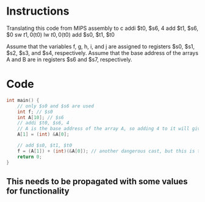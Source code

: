 # Instructions
Translating this code from MIPS assembly to c
addi $t0, $s6, 4
add $t1, $s6, $0
sw $t1, 0($t0)
lw $t0, 0($t0)
add $s0, $t1, $t0

Assume that the variables f, g, h, i, and j are assigned to registers 
$s0, $s1, $s2, $s3, and $s4, respectively. 
Assume that the base address of the arrays A and B are in registers $s6 and $s7, respectively.



# Code
```c
int main() {
    // only $s0 and $s6 are used 
    int f; // $s0
    int A[10]; // $s6
    // addi $t0, $s6, 4
    // A is the base address of the array A, so adding 4 to it will give the address of A[1]
    A[1] = (int) &A[0];

    // add $s0, $t1, $t0
    f = (A[1]) + (int)(&A[0]); // another dangerous cast, but this is the translation of the operation.
    return 0;
}
```
## This needs to be propagated with some values for functionality
